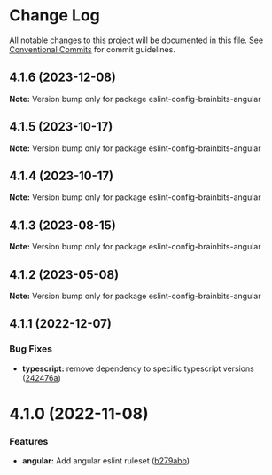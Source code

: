 # Change Log

All notable changes to this project will be documented in this file.
See [Conventional Commits](https://conventionalcommits.org) for commit guidelines.

## 4.1.6 (2023-12-08)

**Note:** Version bump only for package eslint-config-brainbits-angular





## 4.1.5 (2023-10-17)

**Note:** Version bump only for package eslint-config-brainbits-angular





## 4.1.4 (2023-10-17)

**Note:** Version bump only for package eslint-config-brainbits-angular





## 4.1.3 (2023-08-15)

**Note:** Version bump only for package eslint-config-brainbits-angular





## 4.1.2 (2023-05-08)

**Note:** Version bump only for package eslint-config-brainbits-angular





## 4.1.1 (2022-12-07)


### Bug Fixes

* **typescript:** remove dependency to specific typescript versions ([242476a](https://github.com/brainbits/eslint-config-brainbits/commit/242476a6f08bf256f74ecf9a88a56ced1ccd63d8))





# 4.1.0 (2022-11-08)


### Features

* **angular:** Add angular eslint ruleset ([b279abb](https://github.com/brainbits/eslint-config-brainbits/commit/b279abb5effae7153038fa2ab4d3850b326dc397))
